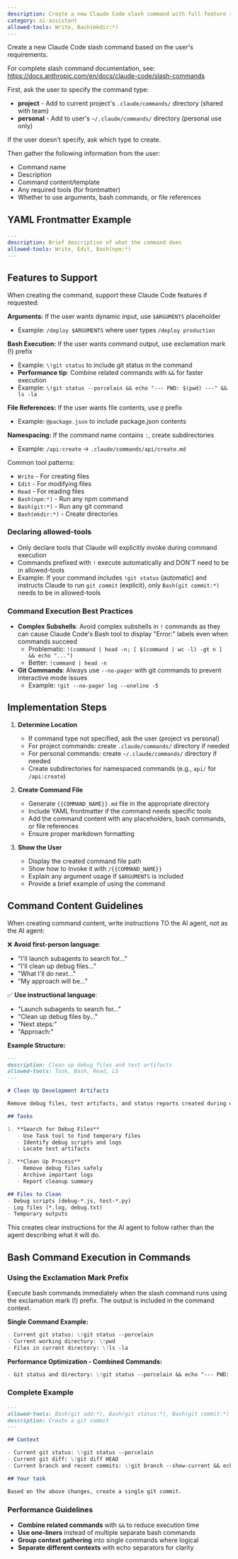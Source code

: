 ```yaml
---
description: Create a new Claude Code slash command with full feature support
category: ai-assistant
allowed-tools: Write, Bash(mkdir:*)
---
```


Create a new Claude Code slash command based on the user's requirements.

For complete slash command documentation, see: https://docs.anthropic.com/en/docs/claude-code/slash-commands

First, ask the user to specify the command type:
- **project** - Add to current project's `.claude/commands/` directory (shared with team)
- **personal** - Add to user's `~/.claude/commands/` directory (personal use only)

If the user doesn't specify, ask which type to create.

Then gather the following information from the user:
- Command name
- Description
- Command content/template
- Any required tools (for frontmatter)
- Whether to use arguments, bash commands, or file references

## YAML Frontmatter Example

```yaml
---
description: Brief description of what the command does
allowed-tools: Write, Edit, Bash(npm:*)
---
```

## Features to Support

When creating the command, support these Claude Code features if requested:

**Arguments:** If the user wants dynamic input, use `$ARGUMENTS` placeholder
- Example: `/deploy $ARGUMENTS` where user types `/deploy production`

**Bash Execution:** If the user wants command output, use exclamation mark (!) prefix
- Example: `\!git status` to include git status in the command
- **Performance tip**: Combine related commands with `&&` for faster execution
- Example: `\!git status --porcelain && echo "--- PWD: $(pwd) ---" && ls -la`

**File References:** If the user wants file contents, use `@` prefix
- Example: `@package.json` to include package.json contents

**Namespacing:** If the command name contains `:`, create subdirectories
- Example: `/api:create` → `.claude/commands/api/create.md`

Common tool patterns:
- `Write` - For creating files
- `Edit` - For modifying files
- `Read` - For reading files
- `Bash(npm:*)` - Run any npm command
- `Bash(git:*)` - Run any git command
- `Bash(mkdir:*)` - Create directories

### Declaring allowed-tools
- Only declare tools that Claude will explicitly invoke during command execution
- Commands prefixed with `!` execute automatically and DON'T need to be in allowed-tools
- Example: If your command includes `!git status` (automatic) and instructs Claude to run `git commit` (explicit), only `Bash(git commit:*)` needs to be in allowed-tools

### Command Execution Best Practices
- **Complex Subshells**: Avoid complex subshells in `!` commands as they can cause Claude Code's Bash tool to display "Error:" labels even when commands succeed
  - Problematic: `!(command | head -n; [ $(command | wc -l) -gt n ] && echo "...")`
  - Better: `!command | head -n`
- **Git Commands**: Always use `--no-pager` with git commands to prevent interactive mode issues
  - Example: `!git --no-pager log --oneline -5`

## Implementation Steps

1. **Determine Location**
   - If command type not specified, ask the user (project vs personal)
   - For project commands: create `.claude/commands/` directory if needed
   - For personal commands: create `~/.claude/commands/` directory if needed
   - Create subdirectories for namespaced commands (e.g., `api/` for `/api:create`)

2. **Create Command File**
   - Generate `{{COMMAND_NAME}}.md` file in the appropriate directory
   - Include YAML frontmatter if the command needs specific tools
   - Add the command content with any placeholders, bash commands, or file references
   - Ensure proper markdown formatting

3. **Show the User**
   - Display the created command file path
   - Show how to invoke it with `/{{COMMAND_NAME}}`
   - Explain any argument usage if `$ARGUMENTS` is included
   - Provide a brief example of using the command

## Command Content Guidelines

When creating command content, write instructions TO the AI agent, not as the AI agent:

❌ **Avoid first-person language**:
- "I'll launch subagents to search for..."
- "I'll clean up debug files..."
- "What I'll do next..."
- "My approach will be..."

✅ **Use instructional language**:
- "Launch subagents to search for..."
- "Clean up debug files by..."
- "Next steps:"
- "Approach:"

**Example Structure:**
```markdown
---
description: Clean up debug files and test artifacts
allowed-tools: Task, Bash, Read, LS
---

# Clean Up Development Artifacts

Remove debug files, test artifacts, and status reports created during development.

## Tasks

1. **Search for Debug Files**
   - Use Task tool to find temporary files
   - Identify debug scripts and logs
   - Locate test artifacts

2. **Clean Up Process**
   - Remove debug files safely
   - Archive important logs
   - Report cleanup summary

## Files to Clean
- Debug scripts (debug-*.js, test-*.py)
- Log files (*.log, debug.txt)
- Temporary outputs
```

This creates clear instructions for the AI agent to follow rather than the agent describing what it will do.

## Bash Command Execution in Commands

### Using the Exclamation Mark Prefix
Execute bash commands immediately when the slash command runs using the exclamation mark (!) prefix. The output is included in the command context.

**Single Command Example:**
````markdown
- Current git status: \!git status --porcelain
- Current working directory: \!pwd
- Files in current directory: \!ls -la
````

**Performance Optimization - Combined Commands:**
````markdown
- Git status and directory: \!git status --porcelain && echo "--- PWD: $(pwd) ---" && ls -la
````

### Complete Example
````markdown
---
allowed-tools: Bash(git add:*), Bash(git status:*), Bash(git commit:*)
description: Create a git commit
---

## Context

- Current git status: \!git status --porcelain
- Current git diff: \!git diff HEAD
- Current branch and recent commits: \!git branch --show-current && echo "--- Recent commits ---" && git log --oneline -10

## Your task

Based on the above changes, create a single git commit.
````

### Performance Guidelines
- **Combine related commands** with `&&` to reduce execution time
- **Use one-liners** instead of multiple separate bash commands
- **Group context gathering** into single commands where logical
- **Separate different contexts** with echo separators for clarity